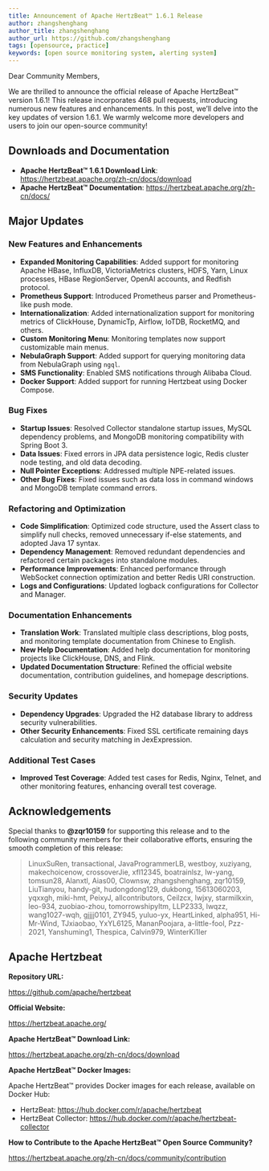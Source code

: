 ```yaml
---
title: Announcement of Apache HertzBeat™ 1.6.1 Release
author: zhangshenghang
author_title: zhangshenghang
author_url: https://github.com/zhangshenghang
tags: [opensource, practice]
keywords: [open source monitoring system, alerting system]
---
```


Dear Community Members,

We are thrilled to announce the official release of Apache HertzBeat™ version 1.6.1! This release incorporates 468 pull requests, introducing numerous new features and enhancements. In this post, we’ll delve into the key updates of version 1.6.1. We warmly welcome more developers and users to join our open-source community!

## Downloads and Documentation

- **Apache HertzBeat™ 1.6.1 Download Link**: <https://hertzbeat.apache.org/zh-cn/docs/download>
- **Apache HertzBeat™ Documentation**: <https://hertzbeat.apache.org/zh-cn/docs/>

## Major Updates

### New Features and Enhancements

- **Expanded Monitoring Capabilities**: Added support for monitoring Apache HBase, InfluxDB, VictoriaMetrics clusters, HDFS, Yarn, Linux processes, HBase RegionServer, OpenAI accounts, and Redfish protocol.
- **Prometheus Support**: Introduced Prometheus parser and Prometheus-like push mode.
- **Internationalization**: Added internationalization support for monitoring metrics of ClickHouse, DynamicTp, Airflow, IoTDB, RocketMQ, and others.
- **Custom Monitoring Menu**: Monitoring templates now support customizable main menus.
- **NebulaGraph Support**: Added support for querying monitoring data from NebulaGraph using `ngql`.
- **SMS Functionality**: Enabled SMS notifications through Alibaba Cloud.
- **Docker Support**: Added support for running Hertzbeat using Docker Compose.

### Bug Fixes

- **Startup Issues**: Resolved Collector standalone startup issues, MySQL dependency problems, and MongoDB monitoring compatibility with Spring Boot 3.
- **Data Issues**: Fixed errors in JPA data persistence logic, Redis cluster node testing, and old data decoding.
- **Null Pointer Exceptions**: Addressed multiple NPE-related issues.
- **Other Bug Fixes**: Fixed issues such as data loss in command windows and MongoDB template command errors.

### Refactoring and Optimization

- **Code Simplification**: Optimized code structure, used the Assert class to simplify null checks, removed unnecessary if-else statements, and adopted Java 17 syntax.
- **Dependency Management**: Removed redundant dependencies and refactored certain packages into standalone modules.
- **Performance Improvements**: Enhanced performance through WebSocket connection optimization and better Redis URI construction.
- **Logs and Configurations**: Updated logback configurations for Collector and Manager.

### Documentation Enhancements

- **Translation Work**: Translated multiple class descriptions, blog posts, and monitoring template documentation from Chinese to English.
- **New Help Documentation**: Added help documentation for monitoring projects like ClickHouse, DNS, and Flink.
- **Updated Documentation Structure**: Refined the official website documentation, contribution guidelines, and homepage descriptions.

### Security Updates

- **Dependency Upgrades**: Upgraded the H2 database library to address security vulnerabilities.
- **Other Security Enhancements**: Fixed SSL certificate remaining days calculation and security matching in JexExpression.

### Additional Test Cases

- **Improved Test Coverage**: Added test cases for Redis, Nginx, Telnet, and other monitoring features, enhancing overall test coverage.

## Acknowledgements

Special thanks to **@zqr10159** for supporting this release and to the following community members for their collaborative efforts, ensuring the smooth completion of this release:

> LinuxSuRen, transactional, JavaProgrammerLB, westboy, xuziyang, makechoicenow, crossoverJie, xfl12345, boatrainlsz, lw-yang, tomsun28, Alanxtl, Aias00, Clownsw, zhangshenghang, zqr10159, LiuTianyou, handy-git, hudongdong129, dukbong, 15613060203, yqxxgh, miki-hmt, PeixyJ, allcontributors, Ceilzcx, lwjxy, starmilkxin, leo-934, zuobiao-zhou, tomorrowshipyltm, LLP2333, lwqzz, wang1027-wqh, gjjjj0101, ZY945, yuluo-yx, HeartLinked, alpha951, Hi-Mr-Wind, TJxiaobao, YxYL6125, MananPoojara, a-little-fool, Pzz-2021, Yanshuming1, Thespica, Calvin979, WinterKi1ler
>

## Apache Hertzbeat

**Repository URL:**

<https://github.com/apache/hertzbeat>

**Official Website:**

<https://hertzbeat.apache.org/>

**Apache HertzBeat™ Download Link:**

<https://hertzbeat.apache.org/zh-cn/docs/download>

**Apache HertzBeat™ Docker Images:**

Apache HertzBeat™ provides Docker images for each release, available on Docker Hub:

- HertzBeat: <https://hub.docker.com/r/apache/hertzbeat>
- HertzBeat Collector: <https://hub.docker.com/r/apache/hertzbeat-collector>

**How to Contribute to the Apache HertzBeat™ Open Source Community?**

<https://hertzbeat.apache.org/zh-cn/docs/community/contribution>
